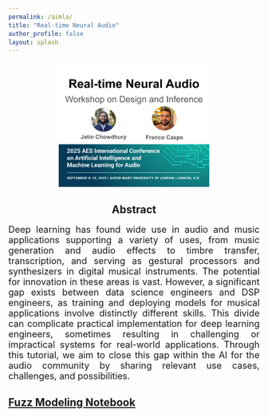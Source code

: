 ```yaml
---
permalink: /aimla/
title: "Real-time Neural Audio"
author_profile: false
layout: splash
---
```

<div>
<center>
<img src="../assets/images/aimla25.png" width="60%">
</center>
</div>
<div>
<center><h2>Abstract</h2></center>
<p align="justify">
<font size="4">
Deep learning has found wide use in audio and music applications supporting a variety of uses, from music generation and audio effects to timbre transfer, transcription, and serving as gestural processors and synthesizers in digital musical instruments. The potential for innovation in these areas is vast. However, a significant gap exists between data science engineers and DSP engineers, as training and deploying models for musical applications involve distinctly different skills. This divide can complicate practical implementation for deep learning engineers, sometimes resulting in challenging or impractical systems for real-world applications. Through this tutorial, we aim to close this gap within the AI for the audio community by sharing relevant use cases, challenges, and possibilities.
</font>
</p>
</div>

## <a href="https://colab.research.google.com/drive/1GBVoNxyBoMIKsuy6f9B8uLF2WYgwKrhm">Fuzz Modeling Notebook</a>

